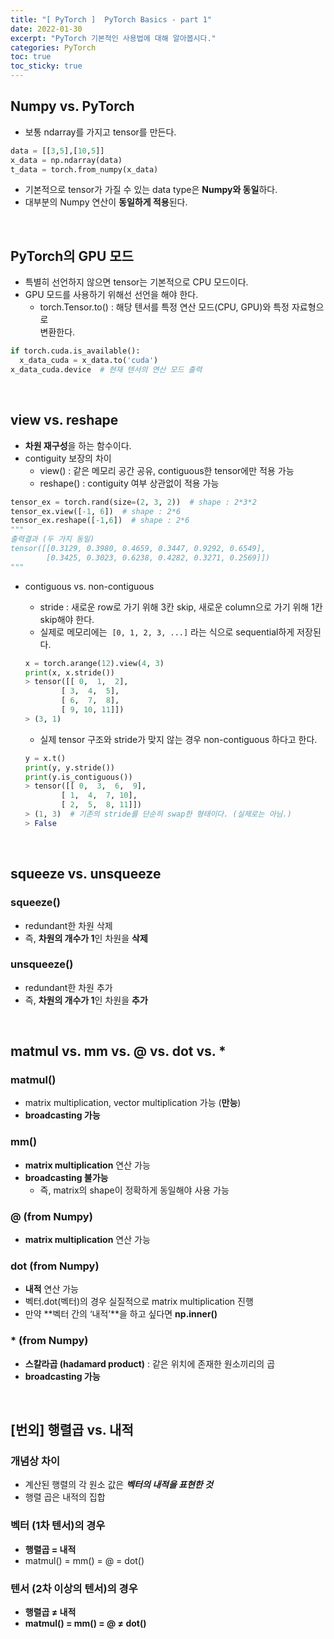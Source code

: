 ```yaml
---
title: "[ PyTorch ]  PyTorch Basics - part 1"
date: 2022-01-30
excerpt: "PyTorch 기본적인 사용법에 대해 알아봅시다."
categories: PyTorch
toc: true
toc_sticky: true
---
```



## Numpy vs. PyTorch

- 보통 ndarray를 가지고 tensor를 만든다.

```python
data = [[3,5],[10,5]]
x_data = np.ndarray(data)
t_data = torch.from_numpy(x_data)
```

- 기본적으로 tensor가 가질 수 있는 data type은 **Numpy와 동일**하다.
- 대부분의 Numpy 연산이 **동일하게 적용**된다.  

<br/>

## PyTorch의 GPU 모드

- 특별히 선언하지 않으면 tensor는 기본적으로 CPU 모드이다.
- GPU 모드를 사용하기 위해선 선언을 해야 한다.
    - torch.Tensor.to() : 해당 텐서를 특정 연산 모드(CPU, GPU)와 특정 자료형으로 <br/>변환한다.

```python
if torch.cuda.is_available():
  x_data_cuda = x_data.to('cuda')
x_data_cuda.device  # 현재 텐서의 연산 모드 출력
```  

<br/>

## view vs. reshape

- **차원 재구성**을 하는 함수이다.
- contiguity 보장의 차이
    - view() : 같은 메모리 공간 공유, contiguous한 tensor에만 적용 가능
    - reshape() : contiguity 여부 상관없이 적용 가능

```python
tensor_ex = torch.rand(size=(2, 3, 2))  # shape : 2*3*2
tensor_ex.view([-1, 6])  # shape : 2*6
tensor_ex.reshape([-1,6])  # shape : 2*6
"""
출력결과 (두 가지 동일)
tensor([[0.3129, 0.3980, 0.4659, 0.3447, 0.9292, 0.6549],
        [0.3425, 0.3023, 0.6238, 0.4282, 0.3271, 0.2569]])
"""
```

- contiguous vs. non-contiguous
    - stride : 새로운 row로 가기 위해 3칸 skip, 새로운 column으로 가기 위해 1칸 <br/>skip해야 한다.
    - 실제로 메모리에는  `[0, 1, 2, 3, ...]` 라는 식으로 sequential하게 저장된다.
    
    ```python
    x = torch.arange(12).view(4, 3)
    print(x, x.stride())
    > tensor([[ 0,  1,  2],
            [ 3,  4,  5],
            [ 6,  7,  8],
            [ 9, 10, 11]]) 
    > (3, 1)
    ```
    
    - 실제 tensor 구조와 stride가 맞지 않는 경우 non-contiguous 하다고 한다.
    
    ```python
    y = x.t()
    print(y, y.stride())
    print(y.is_contiguous())
    > tensor([[ 0,  3,  6,  9],
            [ 1,  4,  7, 10],
            [ 2,  5,  8, 11]]) 
    > (1, 3)  # 기존의 stride를 단순히 swap한 형태이다. (실제로는 아님.)
    > False
    ```
 
<br/>

## squeeze vs. unsqueeze

### squeeze()

- redundant한 차원 삭제
- 즉, **차원의 개수가 1**인 차원을 **삭제**

### unsqueeze()

- redundant한 차원 추가
- 즉, **차원의 개수가 1**인 차원을 **추가**

<br/>

## matmul vs. mm vs. @ vs. dot vs. *

### matmul()

- matrix multiplication, vector multiplication 가능 (**만능**)
- **broadcasting 가능**

### mm()

- **matrix multiplication** 연산 가능
- **broadcasting 불가능**
    - 즉, matrix의 shape이 정확하게 동일해야 사용 가능

### @ (from Numpy)

- **matrix multiplication** 연산 가능

### dot (from Numpy)

- **내적** 연산 가능
- 벡터.dot(벡터)의 경우 실질적으로 matrix multiplication 진행
- 만약 **벡터 간의 ‘내적’**을 하고 싶다면 **np.inner()**

### * (from Numpy)

- **스칼라곱 (hadamard product)** : 같은 위치에 존재한 원소끼리의 곱
- **broadcasting 가능**

<br/>  
  
## [번외] 행렬곱 vs. 내적

### 개념상 차이

- 계산된 행렬의 각 원소 값은 ***벡터의 내적을 표현한 것***
- 행렬 곱은 내적의 집합

### 벡터 (1차 텐서)의 경우

- **행렬곱 = 내적**
- matmul() = mm() = @ = dot()

### 텐서 (2차 이상의 텐서)의 경우

- **행렬곱 ≠ 내적**
- **matmul() = mm() = @ ≠ dot()**


